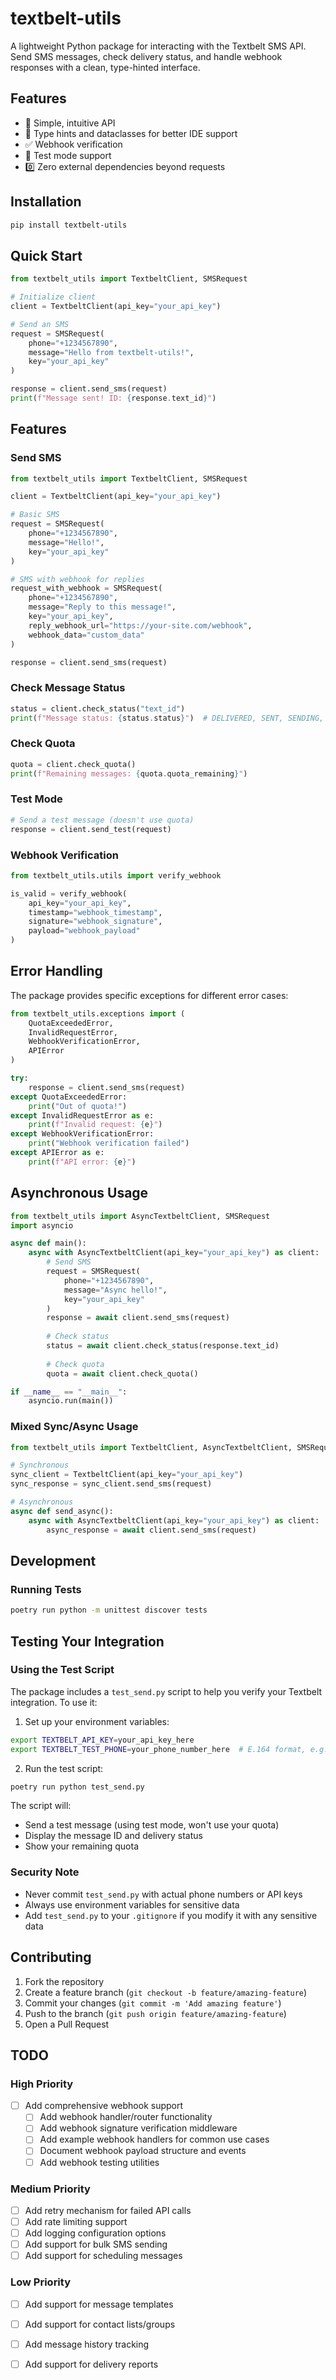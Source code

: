 # textbelt-utils

A lightweight Python package for interacting with the Textbelt SMS API. Send SMS messages, check delivery status, and handle webhook responses with a clean, type-hinted interface.

## Features

- 🚀 Simple, intuitive API
- 📝 Type hints and dataclasses for better IDE support
- ✅ Webhook verification
- 🧪 Test mode support
- 0️⃣ Zero external dependencies beyond requests

## Installation

```bash
pip install textbelt-utils
```

## Quick Start

```python
from textbelt_utils import TextbeltClient, SMSRequest

# Initialize client
client = TextbeltClient(api_key="your_api_key")

# Send an SMS
request = SMSRequest(
    phone="+1234567890",
    message="Hello from textbelt-utils!",
    key="your_api_key"
)

response = client.send_sms(request)
print(f"Message sent! ID: {response.text_id}")
```

## Features

### Send SMS

```python
from textbelt_utils import TextbeltClient, SMSRequest

client = TextbeltClient(api_key="your_api_key")

# Basic SMS
request = SMSRequest(
    phone="+1234567890",
    message="Hello!",
    key="your_api_key"
)

# SMS with webhook for replies
request_with_webhook = SMSRequest(
    phone="+1234567890",
    message="Reply to this message!",
    key="your_api_key",
    reply_webhook_url="https://your-site.com/webhook",
    webhook_data="custom_data"
)

response = client.send_sms(request)
```

### Check Message Status

```python
status = client.check_status("text_id")
print(f"Message status: {status.status}")  # DELIVERED, SENT, SENDING, etc.
```

### Check Quota

```python
quota = client.check_quota()
print(f"Remaining messages: {quota.quota_remaining}")
```

### Test Mode

```python
# Send a test message (doesn't use quota)
response = client.send_test(request)
```

### Webhook Verification

```python
from textbelt_utils.utils import verify_webhook

is_valid = verify_webhook(
    api_key="your_api_key",
    timestamp="webhook_timestamp",
    signature="webhook_signature",
    payload="webhook_payload"
)
```

## Error Handling

The package provides specific exceptions for different error cases:

```python
from textbelt_utils.exceptions import (
    QuotaExceededError,
    InvalidRequestError,
    WebhookVerificationError,
    APIError
)

try:
    response = client.send_sms(request)
except QuotaExceededError:
    print("Out of quota!")
except InvalidRequestError as e:
    print(f"Invalid request: {e}")
except WebhookVerificationError:
    print("Webhook verification failed")
except APIError as e:
    print(f"API error: {e}")
```

## Asynchronous Usage

```python
from textbelt_utils import AsyncTextbeltClient, SMSRequest
import asyncio

async def main():
    async with AsyncTextbeltClient(api_key="your_api_key") as client:
        # Send SMS
        request = SMSRequest(
            phone="+1234567890",
            message="Async hello!",
            key="your_api_key"
        )
        response = await client.send_sms(request)
        
        # Check status
        status = await client.check_status(response.text_id)
        
        # Check quota
        quota = await client.check_quota()

if __name__ == "__main__":
    asyncio.run(main())
```

### Mixed Sync/Async Usage

```python
from textbelt_utils import TextbeltClient, AsyncTextbeltClient, SMSRequest

# Synchronous
sync_client = TextbeltClient(api_key="your_api_key")
sync_response = sync_client.send_sms(request)

# Asynchronous
async def send_async():
    async with AsyncTextbeltClient(api_key="your_api_key") as client:
        async_response = await client.send_sms(request)
```


## Development

### Running Tests

```bash
poetry run python -m unittest discover tests
```

## Testing Your Integration

### Using the Test Script

The package includes a `test_send.py` script to help you verify your Textbelt integration. To use it:

1. Set up your environment variables:
```bash
export TEXTBELT_API_KEY=your_api_key_here
export TEXTBELT_TEST_PHONE=your_phone_number_here  # E.164 format, e.g., +1234567890
```

2. Run the test script:
```bash
poetry run python test_send.py
```

The script will:
- Send a test message (using test mode, won't use your quota)
- Display the message ID and delivery status
- Show your remaining quota

### Security Note
- Never commit `test_send.py` with actual phone numbers or API keys
- Always use environment variables for sensitive data
- Add `test_send.py` to your `.gitignore` if you modify it with any sensitive data

## Contributing

1. Fork the repository
2. Create a feature branch (`git checkout -b feature/amazing-feature`)
3. Commit your changes (`git commit -m 'Add amazing feature'`)
4. Push to the branch (`git push origin feature/amazing-feature`)
5. Open a Pull Request

## TODO

### High Priority
- [ ] Add comprehensive webhook support
  - [ ] Add webhook handler/router functionality
  - [ ] Add webhook signature verification middleware
  - [ ] Add example webhook handlers for common use cases
  - [ ] Document webhook payload structure and events
  - [ ] Add webhook testing utilities

### Medium Priority
- [ ] Add retry mechanism for failed API calls
- [ ] Add rate limiting support
- [ ] Add logging configuration options
- [ ] Add support for bulk SMS sending
- [ ] Add support for scheduling messages

### Low Priority
- [ ] Add support for message templates
- [ ] Add support for contact lists/groups
- [ ] Add message history tracking
- [ ] Add support for delivery reports



